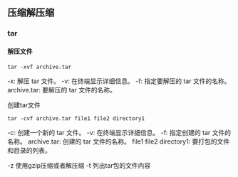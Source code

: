 
## 压缩解压缩
### tar
#### 解压文件
```shell
tar -xvf archive.tar
```
-x: 解压 tar 文件。
-v: 在终端显示详细信息。
-f: 指定要解压的 tar 文件的名称。
archive.tar: 要解压的 tar 文件的名称。

创建tar文件
```shell
tar -cvf archive.tar file1 file2 directory1

```
-c: 创建一个新的 tar 文件。
-v: 在终端显示详细信息。
-f: 指定创建的 tar 文件的名称。
archive.tar: 创建的 tar 文件的名称。
file1 file2 directory1: 要打包的文件和目录的列表。

-z 使用gzip压缩或者解压缩
-t 列出tar包的文件内容